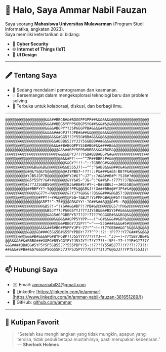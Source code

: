 # 👋 Halo, Saya Ammar Nabil Fauzan  

Saya seorang **Mahasiswa Universitas Mulawarman** (Program Studi Informatika, angkatan 2023).  
Saya memiliki ketertarikan di bidang:  

- 🔐 **Cyber Security**  
- 🌐 **Internet of Things (IoT)**  
- 🎨 **UI Design**  

---

## 🖋️ Tentang Saya
- 🚀 Sedang mendalami pemrograman dan keamanan.  
- 💡 Bersemangat dalam mengeksplorasi teknologi baru dan problem solving.  
- 🤝 Terbuka untuk kolaborasi, diskusi, dan berbagi ilmu.  

---

```
@@@@@@@@@@@@@@@@@@&&&##BBGB#&#BGGGPPGPP##&&&&&&&@@@@@@@@@@@@@@@@@
@@@@@@@@@@@@@@@@@@&&&##BBG5YPPP5GBGP5YG##&&&#&@&@@@@@@@@@@@@@@@@@
@@@@@@@@@@@@@@@@@@&&&&#BGPY??J5PGGGPPB#&&&&##&@@@@@@@@@@@@@@@@@@@
@@@@@@@@@@@@@@@@@&&&&&###GPJ??JPB#&##&&@@@@&&&&&@@@@@@@@@@@@@@@@@
@@@@@@@@@@@@@@@@@@@@&&&&#GG5??JY55G#BB#&&&&@&&@@@@@@@@@@@@@@@@@@@
@@@@@@@@@@@@@@@@@@@@@&&#BBBG5JYYJJY5GGBBB###&&&&@@@@@@@@@@@@@@@@@
@@@@@@@@@@@@@@@@@@@@@&&&##B#BGGPPY55B#BG#&&####B&&@@@@@@@@@@@@@@@
@@@@@@@@@@@@@@@@@@@@@@@@&&&##BPY5PPB#BBB&&&&#BGB&@@@@@@@@@@@@@@@@
@@@@@@@@@@@@@@@@@@@@@@@@&&&&BPYJ???YGB#BBB#BGPG#&@@@@@@@@@@@@@@@@
@@@@@@@@@@@@@@@@@@@@@@@@@&&&#P?!~~~^^7P##BBP5P#&&@@@@@@@@@@@@@@@@
@@@@@@@@@@@@@@@@@@@@@@@@@@@&&GY?!!!~^::7GBBGG#&&@@@@@@@@@@@@@@@@@
@@@@@@@@@@@@&B&@&B&@@@@@@@&&B555J7!~~^^:^G#BB&&&@##@&#&@@@@@@@@@@
@@@@@@@@@&#@&?5@&Y5@&@@@@&@#JYPBG7~!??!::P&###&#&5!BB?P&#@@@@@@@@
@@@@@@@@@#YJB5JGP7B@@@@@@@@#PYJ#G?^~J7^::?#&&##B#P!?5JB#?#@@@@@@@
@@@@@@@@@@&5Y55PY?G#Y#@@@@@@&YY&#5~^JG~^:^G##&P~!777Y?J7B@&@@@@@@
@@@@@@@@@#J??JJ5GBB5G@@@@@@@BJ&#BB#5!#Y~:~B#BBBGJ~~J#G55B@&@@@@@@
@@@@@@@@@@##BBPYY?~5@@@@@@@@G?PP&@@&B&J!!G###BB#@#YJP5#&#@@@@@@@@
@@@@@@@@@@@@@@&G77Y~P@@@@@@@&?YJ?Y&@&G!?B&&&###&@&B57:B@@@@@@@@@@
@@@@@@@@@@@@@@@#PPY!~Y#&@@@@@P5G~?&BJY!Y5PPPGB#@@#5Y!7&@@@@@@@@@@
@@@@@@@@@@@@@@@@&BP7!^~75#@@@&B&GYY!~?G##&##&@@@&#5~~B@@@@@@@@@@@
@@@@@@@@@@@@@@@@@&B5?!~^!YG##&&#BP?!?PB#&@@@@@@BG57!P@&@@@@@@@@@@
@@@@@@@@@@@@@@@@@@&B5JY?7JPGGG5YYJ?7?JJY5B&&&#B5Y5P#&&&&&@@@@@@@@
@@@@@@@@@@@@@@@@@@@&&G5#GPGBBPY5?7?J?!77??YGGGGB#&&&BG@&&@@@@@@@@
@@@@@@@@@@@@@@@@@@@@@@&&@&&##GPP5YYPP~~~!^~G#&&&&##&BP&@@@@@@@@@@
@@@@@@@@@@@@@@@@@@@@@@@@&&#BBGY7J5P?!^~^~~~55G###&&&&#5#@@@@@@@@@
@@@@@@@@@@@@@@@&&&&##B#BG#P5PPYJPY~77!^^~!~!!7YGBB##&G^5&@&&@&@&@
@@@@@@@@@@&@@@&B###G5GG5B#G55PYPBBY!7?7^^?!!?!:!P?7?!Y77G###&&@&@
@@@@@@&@@&&&#B#&&&GPG#BYPGBP?!J55YYY?7?7!YJ~~!:^JJ~~!~77Y5BYJB&#&
@@&&&&&#&#BBBG###GGPG#B5YGGYPY?J5YJY?!7!Y?7?!~!5P!~?7~!?YP#G?7?7Y
&&&####BB#BG#5YP5Y5P5GB55J??555PBPY?5~!!7???Y55#BJ77?!Y??7!?7J?!!
##&&&#B#B##&G?G&G5P5GG55PJ7J?P5J5PY7775?7??J!JYG@GJJ7!YP?5755JJ7!
```

---

## 📫 Hubungi Saya
- ✉️ Email: [ammarnabil31@gmail.com](mailto:ammarnabil31@gmail.com)  
- 💼 LinkedIn: [https://linkedin.com/in/ammar](https://www.linkedin.com/in/ammar-nabil-fauzan-381651289/))  
- 🐙 GitHub: [github.com/ammar](https://github.com/ammar)  

---

## 📝 Kutipan Favorit
> “Setelah kau menghilangkan yang tidak mungkin, apapun yang tersisa, tidak peduli betapa mustahilnya, pasti merupakan kebenaran.”  
> — **Sherlock Holmes**

